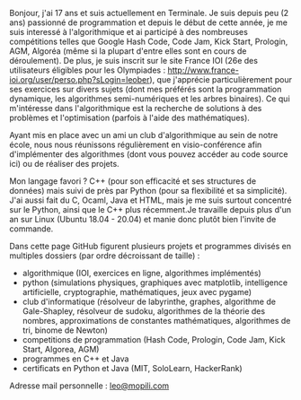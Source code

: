 Bonjour, j'ai 17 ans et suis actuellement en Terminale. Je suis depuis peu (2 ans) passionné de programmation et depuis
le début de cette année, je me suis interessé à l'algorithmique et ai participé à des nombreuses compétitions
telles que Google Hash Code, Code Jam, Kick Start, Prologin, AGM, Algoréa (même si la plupart d'entre elles sont en cours de déroulement). De plus, je suis inscrit sur le site France IOI (26e des utilisateurs éligibles pour les Olympiades : http://www.france-ioi.org/user/perso.php?sLogin=leober), que j'apprécie particulièrement pour ses exercices sur divers sujets (dont mes préférés sont la programmation dynamique, les algorithmes semi-numériques et les arbres binaires). Ce qui m'intéresse dans l'algorithmique est la recherche de solutions à des problèmes et l'optimisation (parfois à l'aide des mathématiques).

Ayant mis en place avec un ami un club d'algorithmique au sein de notre école, nous nous réunissons régulièrement en 
visio-conférence afin d'implémenter des algorithmes (dont vous pouvez accéder au code source ici) ou de réaliser des
projets. 

Mon langage favori ? C++ (pour son efficacité et ses structures de données) mais suivi de près par Python (pour sa flexibilité et sa simplicité). J'ai aussi fait du C, Ocaml, Java et HTML, mais je me suis surtout concentré sur le Python, ainsi que le C++ plus récemment.Je travaille depuis plus d'un an sur Linux (Ubuntu 18.04 - 20.04) et manie donc plutôt bien l'invite de commande.

Dans cette page GitHub figurent plusieurs projets et programmes divisés en multiples dossiers (par ordre décroissant de taille) :
- algorithmique (IOI, exercices en ligne, algorithmes implémentés)
- python (simulations physiques, graphiques avec matplotlib, intelligence artificielle, cryptographie, mathématiques, jeux avec pygame)
- club d'informatique (résolveur de labyrinthe, graphes, algorithme de Gale-Shapley, résolveur de sudoku, algorithmes de la théorie des nombres, approximations de constantes mathématiques, algorithmes de tri, binome de Newton)
- competitions de programmation (Hash Code, Prologin, Code Jam, Kick Start, Algorea, AGM)
- programmes en C++ et Java
- certificats en Python et Java (MIT, SoloLearn, HackerRank)

Adresse mail personnelle : leo@mopili.com
